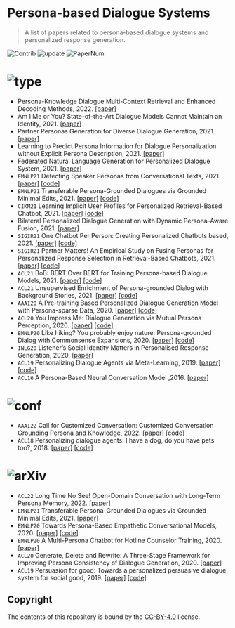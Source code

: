 # Persona-based Dialogue Systems

> A list of papers related to persona-based dialogue systems and personalized response generation.

<img src="https://img.shields.io/badge/Contributions-Welcome-278ea5" alt="Contrib"/> <img src="https://img.shields.io/badge/Last%20Update-2022--10--11-success" alt="update"/> <img src="https://img.shields.io/badge/Number%20of%20Papers-27-2D333B" alt="PaperNum"/>

# <img src="https://img.shields.io/badge/Paper%20Type-Model-informational" alt="type"/>

- Persona-Knowledge Dialogue Multi-Context Retrieval and Enhanced Decoding Methods, 2022. [[paper]](https://arxiv.org/abs/2207.13919)
- Am I Me or You? State-of-the-Art Dialogue Models Cannot Maintain an Identity, 2021. [[paper]](https://arxiv.org/abs/2112.05843)
- Partner Personas Generation for Diverse Dialogue Generation, 2021. [[paper]](https://arxiv.org/abs/2111.13833)
- Learning to Predict Persona Information for Dialogue Personalization without Explicit Persona Description, 2021. [[paper]](https://arxiv.org/abs/2111.15093)
- Federated Natural Language Generation for Personalized Dialogue System, 2021. [[paper]](https://arxiv.org/abs/2110.06419)
- `EMNLP21` Detecting Speaker Personas from Conversational Texts, 2021. [[paper]](https://arxiv.org/abs/2109.01330) [[code]](https://github.com/JasonForJoy/SPD)
- `EMNLP21` Transferable Persona-Grounded Dialogues via Grounded Minimal Edits, 2021. [[paper]]() [[code]](https://github.com/thu-coai/grounded-minimal-edit)
- `CIKM21` Learning Implicit User Profiles for Personalized Retrieval-Based Chatbot, 2021. [[paper]](https://arxiv.org/abs/2108.07935) [[code]](https://github.com/qhjqhj00/CIKM2021-IMPChat)
- Bilateral Personalized Dialogue Generation with Dynamic Persona-Aware Fusion, 2021. [[paper]](https://arxiv.org/abs/2106.07857)
- `SIGIR21`  One Chatbot Per Person: Creating Personalized Chatbots based, 2021. [[paper]](https://arxiv.org/abs/2108.09355) [[code]](https://github.com/zhengyima/DHAP)
- `SIGIR21`  Partner Matters! An Empirical Study on Fusing Personas for Personalized Response Selection in Retrieval-Based Chatbots, 2021. [[paper]](https://arxiv.org/abs/2105.09050) [[code]](https://github.com/JasonForJoy/Personalized-Response-Selection)
- `ACL21`  BoB: BERT Over BERT for Training Persona-based Dialogue Models, 2021. [[paper]](https://arxiv.org/abs/2106.06169) [[code]](https://github.com/songhaoyu/BoB)
- `ACL21`  Unsupervised Enrichment of Persona-grounded Dialog with Background Stories, 2021. [[paper]](https://arxiv.org/pdf/2106.08364.pdf) [[code]](https://github.com/majumderb/pabst)
- `AAAI20` A Pre-training Based Personalized Dialogue Generation Model with Persona-sparse Data, 2020. [[paper]](https://arxiv.org/abs/1911.04700) [[code]](https://github.com/ghosthamlet/persona?utm_source=catalyzex.com)
- `ACL20` You Impress Me: Dialogue Generation via Mutual Persona Perception, 2020. [[paper]](https://www.aclweb.org/anthology/2020.acl-main.131) [[code]](https://github.com/SivilTaram/Persona-Dialogue-Generation)
- `EMNLP20` Like hiking? You probably enjoy nature: Persona-grounded Dialog with Commonsense Expansions, 2020. [[paper]](https://www.aclweb.org/anthology/2020.emnlp-main.739) [[code]](https://github.com/majumderb/compac)
- `INLG20` Listener’s Social Identity Matters in Personalised Response Generation, 2020. [[paper]](https://arxiv.org/abs/2010.14342)
- `ACL19` Personalizing Dialogue Agents via Meta-Learning, 2019. [[paper]](https://arxiv.org/abs/1905.10033) [[code]](https://github.com/HLTCHKUST/PAML)
- `ACL16` A Persona-Based Neural Conversation Model ,2016. [[paper]](https://arxiv.org/abs/1603.06155)

# <img src="https://img.shields.io/badge/Paper%20Type-Dataset-red" alt="conf"/>

- `AAAI22` Call for Customized Conversation: Customized Conversation Grounding Persona and Knowledge, 2022. [[paper]](https://arxiv.org/pdf/2112.08619.pdf) [[code]](https://github.com/pkchat-focus/FoCus)
- `ACL18` Personalizing dialogue agents: I have a dog, do you have pets too?, 2018. [[paper]](https://arxiv.org/abs/1801.07243) [[code]](https://github.com/facebookresearch/ParlAI/tree/main/projects/personachat)

# <img src="https://img.shields.io/badge/Paper%20Type-Framework-brightgreen" alt="arXiv"/>

- `ACL22` Long Time No See! Open-Domain Conversation with Long-Term Persona Memory, 2022. [[paper]](http://arxiv.org/pdf/2203.05797v1)
- `EMNLP21` Transferable Persona-Grounded Dialogues via Grounded Minimal Edits, 2021. [[paper]](https://arxiv.org/abs/2109.07713)
- `EMNLP20` Towards Persona-Based Empathetic Conversational Models, 2020. [[paper]](https://www.aclweb.org/anthology/2020.emnlp-main.531) [[code]](https://github.com/zhongpeixiang/PEC)
- `EMNLP20` A Multi-Persona Chatbot for Hotline Counselor Training, 2020. [[paper]](https://www.aclweb.org/anthology/2020.findings-emnlp.324)
- `ACL20` Generate, Delete and Rewrite: A Three-Stage Framework for Improving Persona Consistency of Dialogue Generation, 2020. [[paper]](https://arxiv.org/abs/2004.07672)
- `ACL19` Persuasion for good: Towards a personalized persuasive dialogue system for social good, 2019. [[paper]](https://www.aclweb.org/anthology/P19-1566) [[code]](https://gitlab.com/ucdavisnlp/persuasionforgood)


## Copyright

The contents of this repository is bound by the [CC-BY-4.0](https://creativecommons.org/licenses/by/4.0/) license.

